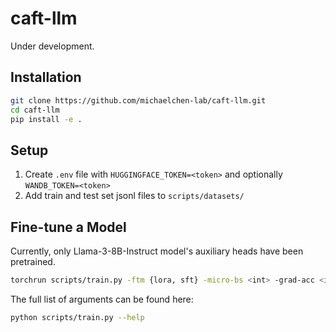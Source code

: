 # caft-llm

Under development.

## Installation

```bash
git clone https://github.com/michaelchen-lab/caft-llm.git
cd caft-llm
pip install -e .
```

## Setup

1. Create `.env` file with `HUGGINGFACE_TOKEN=<token>` and optionally `WANDB_TOKEN=<token>`
2. Add train and test set jsonl files to `scripts/datasets/`

## Fine-tune a Model

Currently, only Llama-3-8B-Instruct model's auxiliary heads have been pretrained. 

```bash
torchrun scripts/train.py -ftm {lora, sft} -micro-bs <int> -grad-acc <int> -maxlen <int> [-hpretrain]
```

The full list of arguments can be found here:

```bash
python scripts/train.py --help
```